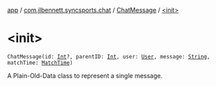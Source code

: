 [app](../../index.md) / [com.jlbennett.syncsports.chat](../index.md) / [ChatMessage](index.md) / [&lt;init&gt;](./-init-.md)

# &lt;init&gt;

`ChatMessage(id: `[`Int`](https://kotlinlang.org/api/latest/jvm/stdlib/kotlin/-int/index.html)`?, parentID: `[`Int`](https://kotlinlang.org/api/latest/jvm/stdlib/kotlin/-int/index.html)`, user: `[`User`](../../com.jlbennett.syncsports.util/-user/index.md)`, message: `[`String`](https://kotlinlang.org/api/latest/jvm/stdlib/kotlin/-string/index.html)`, matchTime: `[`MatchTime`](../../com.jlbennett.syncsports.util/-match-time/index.md)`)`

A Plain-Old-Data class to represent a single message.

